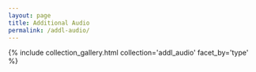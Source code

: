 ```yaml
---
layout: page
title: Additional Audio
permalink: /addl-audio/
---
```


{% include collection_gallery.html collection='addl_audio' facet_by='type' %}
